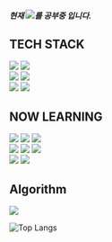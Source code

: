 <h5>현재 <img src="https://img.shields.io/badge/Spring Boot-6DB33F?style=plastic&logo=Spring Boot&logoColor=white">를 공부중 입니다.</h5>
<!--<img src="https://github.com/Jeoongu/Jeoongu/assets/66074428/a4c3a83b-97b3-446a-84d5-11aec20ab3d5"/><br/>-->

## TECH STACK
<img src="https://img.shields.io/badge/html5-E34F26?style=plastic&logo=html5&logoColor=white"> <img src="https://img.shields.io/badge/css-1572B6?style=plastic&logo=css3&logoColor=white"> <br>
<img src="https://img.shields.io/badge/java-007396?style=plastic&logo=java&logoColor=white"> <img src="https://img.shields.io/badge/Python-3776AB?style=plastic&logo=Python&logoColor=white"> <br>
<img src="https://img.shields.io/badge/Spring-6DC381?style=plastic&logo=Spring&logoColor=white"> <img src="https://img.shields.io/badge/Spring Boot-6DB33F?style=plastic&logo=Spring Boot&logoColor=white"> <br>
<!--<img src="https://img.shields.io/badge/Android-3DDC84?style=plastic&logo=Android&logoColor=white"/> <img src="https://img.shields.io/badge/AndroidStudio-3DDC84?style=plastic&logo=Android Studio&logoColor=white"/>-->

## NOW LEARNING
<img src="https://img.shields.io/badge/django-092E20?style=plastic&logo=django&logoColor=white"> <img src="https://img.shields.io/badge/Spring Boot-6DB33F?style=plastic&logo=Spring Boot&logoColor=white"> 
<img src="https://img.shields.io/badge/MySQL-4479A1?style=plastic&logo=MySQL&logoColor=white"><br>
<img src="https://img.shields.io/badge/Amazon EC2-FF9900?style=plastic&logo=Amazon EC2&logoColor=white"> <img src="https://img.shields.io/badge/Amazon RDS-527FFF?style=plastic&logo=Amazon RDS&logoColor=white">
<img src="https://img.shields.io/badge/Amazon S3-569A31?style=plastic&logo=Amazon S3&logoColor=white"><br>
<img src="https://img.shields.io/badge/docker-%230db7ed.svg?style=plastic&logo=docker&logoColor=white"> <img src="https://img.shields.io/badge/github%20actions-%232671E5.svg?style=plastic&logo=githubactions&logoColor=white"><br>

## Algorithm
<img src="https://img.shields.io/badge/C++-00599C?style=plastic&logo=c%2B%2B&logoColor=white">

![Top Langs](https://github-readme-stats.vercel.app/api/top-langs/?username=Jeoongu&layout=compact)











<!--
Here are some ideas to get you started:

- 🔭 I’m currently working on ...
- 🌱 I’m currently learning ...
- 👯 I’m looking to collaborate on ...
- 🤔 I’m looking for help with ...
- 💬 Ask me about ...
- 📫 How to reach me: ...
- 😄 Pronouns: ...
- ⚡ Fun fact: ...
-->
